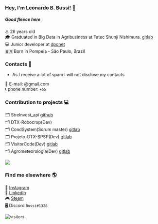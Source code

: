 ### Hey, I'm Leonardo B. Bussi! 🖖


##### Good fleece here

⚓️ 26 years old <br>
🎓 Graduated in Big Data in Agribusiness at Fatec Shunji Nishimura. [gitlab](https://gitlab.com/bdag/) <br>
💻 Junior developer at [dponet](https://www.dponet.com.br/) <br>
🇧🇷 Born in Pompeia - São Paulo, Brazil <br>

### Contacts 📱

* As I receive a lot of spam I will not disclose my contacts

📨 E-mail: @gmail.com <br>
📞 phone number: ` +55 ` <br>

### Contribution to projects 💻

🗂 StreInvest_api [github](https://github.com/StreInvest/streinvest_api) <br>
🗂 DTX-Robocrop(Dev) <br>
🗂 CondSystem(Scrum master) [gitlab](https://gitlab.com/bdag/condsystem) <br>
🗂 Projeto-DTX-SPSP(Dev) [gitlab](https://gitlab.com/BDAg/Projeto-DTX-SPSP) <br>
🗂 VisitorCode(Dev) [gitlab](https://gitlab.com/BDAg/qrcodevisits) <br>
🗂 Agrometeorologia(Dev) [gitlab](https://gitlab.com/BDAg/Agrometeorologia) <br>


  <img align="center" src="https://github-readme-stats.anuraghazra1.vercel.app/api/top-langs/?username=leonardobussi&layout=compact&theme=dracula" />


### Find me elsewhere 🌎

📸 [Instagram](https://instagram.com/bussi_leo) <br>
💼 [LinkedIn](https://www.linkedin.com/in/leonardobbussi/) <br>
🎮 [Steam](https://steamcommunity.com/id/leonardobussi) <br>
🖥️ Discord `Bussi#1328` <br>


![visitors](https://visitor-badge.laobi.icu/badge?page_id=leonardobussi.leonardobussi)
